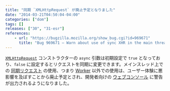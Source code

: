 ```yaml
---
title: "同期 `XMLHttpRequest` が廃止予定となりました"
date: "2014-03-21T04:50:04-04:00"
categories: ["dom"]
tags: []
releases: ["30", "31-esr"]
references:
    - url: "https://bugzilla.mozilla.org/show_bug.cgi?id=969671"
      title: "Bug 969671 – Warn about use of sync XHR in the main thread"
---
```

[`XMLHttpRequest`](https://developer.mozilla.org/docs/Web/API/XMLHttpRequest) コンストラクターの `async` 引数は初期設定で `true` となっており、`false` に設定するとリクエストを同期に変更できます。メインスレッド上での [同期リクエスト](https://developer.mozilla.org/docs/Web/API/XMLHttpRequest/Synchronous_and_Asynchronous_Requests#Synchronous_request) の使用、つまり [Worker](https://developer.mozilla.org/docs/Web/Guide/Performance/Using_web_workers) 以外での使用は、ユーザー体験に悪影響を及ぼすことから廃止予定とされ、開発者向けの [ウェブコンソール](https://developer.mozilla.org/docs/Tools/Web_Console) に警告が出力されるようになりました。
